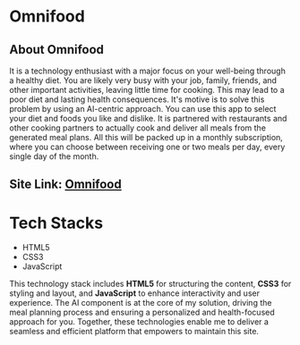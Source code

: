 # Omnifood

## About Omnifood

It is a technology enthusiast with a major focus on your well-being through a healthy diet. You are likely very busy with your job, family, friends, and other important activities, leaving little time for cooking. This may lead to a poor diet and lasting health consequences. It's motive is to solve this problem by using an AI-centric approach. You can use this app to select your diet and foods you like and dislike. It is partnered with restaurants and other cooking partners to actually cook and deliver all meals from the generated meal plans. All this will be packed up in a monthly subscription, where you can choose between receiving one or two meals per day, every single day of the month.

## Site Link: [Omnifood](https://omnifood-msj.netlify.app/)

# Tech Stacks

- HTML5
- CSS3
- JavaScript

This technology stack includes **HTML5** for structuring the content, **CSS3** for styling and layout, and **JavaScript** to enhance interactivity and user experience. The AI component is at the core of my solution, driving the meal planning process and ensuring a personalized and health-focused approach for you. Together, these technologies enable me to deliver a seamless and efficient platform that empowers to maintain this site.

